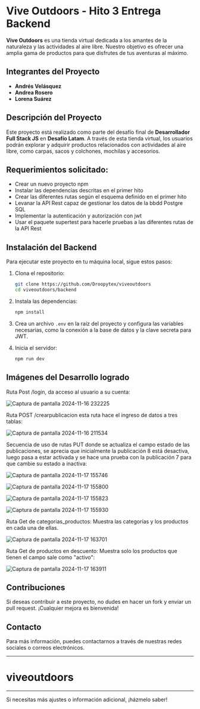 

# Vive Outdoors - Hito 3 Entrega Backend

**Vive Outdoors** es una tienda virtual dedicada a los amantes de la naturaleza y las actividades al aire libre. Nuestro objetivo es ofrecer una amplia gama de productos para que disfrutes de tus aventuras al máximo.

## Integrantes del Proyecto

- **Andrés Velásquez**
- **Andrea Rosero**
- **Lorena Suárez**

## Descripción del Proyecto

Este proyecto está realizado como parte del desafío final de **Desarrollador Full Stack JS** en **Desafío Latam**. A través de esta tienda virtual, los usuarios podrán explorar y adquirir productos relacionados con actividades al aire libre, como carpas, sacos y colchones, mochilas y accesorios.

## Requerimientos solicitado:

- Crear un nuevo proyecto npm
- Instalar las dependencias descritas en el primer hito
- Crear las diferentes rutas según el esquema definido en el primer hito
- Levanar la API Rest capaz de gestionar los datos de la bbdd Postgre SQL
- Implementar la autenticación y autorización con jwt
- Usar el paquete supertest para hacerle pruebas a las diferentes rutas de la API Rest

  
## Instalación del Backend

Para ejecutar este proyecto en tu máquina local, sigue estos pasos:

1. Clona el repositorio:
   ```bash
   git clone https://github.com/Droopytex/viveoutdoors
   cd viveoutdoors/backend
   ```

2. Instala las dependencias:
   ```bash
   npm install
   ```

3. Crea un archivo `.env` en la raíz del proyecto y configura las variables necesarias, como la conexión a la base de datos y la clave secreta para JWT.

4. Inicia el servidor:
   ```bash
   npm run dev
   ```

## Imágenes del Desarrollo logrado

Ruta Post /login, da acceso al usuario a su cuenta: 
 
![Captura de pantalla 2024-11-16 232225](https://github.com/user-attachments/assets/7ba5e922-b08c-4c2a-a1c2-e18c970e7d99)


Ruta POST /crearpublicacion esta ruta hace el ingreso de datos a tres tablas: 

![Captura de pantalla 2024-11-16 211534](https://github.com/user-attachments/assets/b1051b37-5fde-4149-a10f-aad99ad8d5a0)


Secuencia de uso de rutas PUT donde se actualiza el campo estado de las publicaciones, se aprecia que inicialmente la publicación 8 está desactiva, luego pasa a estar activada y se hace una prueba con la publicación 7 para que cambie su estado a inactiva:

![Captura de pantalla 2024-11-17 155746](https://github.com/user-attachments/assets/b663dd3f-f759-44e9-bc4b-225bd8f348b5)

![Captura de pantalla 2024-11-17 155800](https://github.com/user-attachments/assets/904e59a2-890e-48d3-8e19-cdc19e84f7f9)

![Captura de pantalla 2024-11-17 155823](https://github.com/user-attachments/assets/518a582d-d4a0-47df-b38f-5232c69702c3)

![Captura de pantalla 2024-11-17 155930](https://github.com/user-attachments/assets/37e9770a-4afb-4e3f-b63f-3b6875bbc4f2)


Ruta Get de categorias_productos: Muestra las categorías y los productos en cada una de ellas.

![Captura de pantalla 2024-11-17 163701](https://github.com/user-attachments/assets/21e96532-e355-4e2c-82b7-ec372d0a1d27)


Ruta Get de productos en descuento: Muestra solo los productos que tienen el campo sale como "activo":

![Captura de pantalla 2024-11-17 163911](https://github.com/user-attachments/assets/c2d28a32-269c-403d-92f6-10300d6027ba)



## Contribuciones

Si deseas contribuir a este proyecto, no dudes en hacer un fork y enviar un pull request. ¡Cualquier mejora es bienvenida!

## Contacto

Para más información, puedes contactarnos a través de nuestras redes sociales o correos electrónicos.

---

# viveoutdoors

---

Si necesitas más ajustes o información adicional, ¡házmelo saber!
